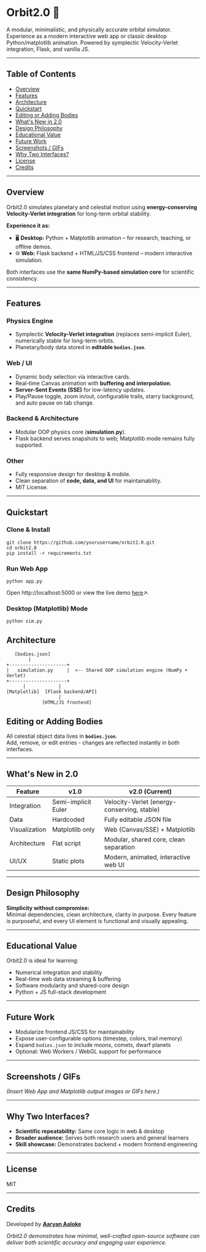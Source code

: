# Orbit2.0 🌌

A modular, minimalistic, and physically accurate orbital simulator.  
Experience as a modern interactive web app or classic desktop Python/matplotlib animation. Powered by symplectic Velocity-Verlet integration, Flask, and vanilla JS.


---

## Table of Contents
- [Overview](#overview)
- [Features](#features)
- [Architecture](#architecture)
- [Quickstart](#quickstart)
- [Editing or Adding Bodies](#editing-or-adding-bodies)
- [What's New in 2.0](#whats-new-in-20)
- [Design Philosophy](#design-philosophy)
- [Educational Value](#educational-value)
- [Future Work](#future-work)
- [Screenshots / GIFs](#screenshots--gifs)
- [Why Two Interfaces?](#why-two-interfaces)
- [License](#license)
- [Credits](#credits)

---

## Overview

Orbit2.0 simulates planetary and celestial motion using **energy-conserving Velocity-Verlet integration** for long-term orbital stability.

**Experience it as:**

- 🖥️ **Desktop:** Python + Matplotlib animation – for research, teaching, or offline demos.  
- 🌐 **Web:** Flask backend + HTML/JS/CSS frontend – modern interactive simulation.

Both interfaces use the **same NumPy-based simulation core** for scientific consistency.

---

## Features

### Physics Engine
- Symplectic **Velocity-Verlet integration** (replaces semi-implicit Euler), numerically stable for long-term orbits.  
- Planetary/body data stored in **editable `bodies.json`**.

### Web / UI
- Dynamic body selection via interactive cards.  
- Real-time Canvas animation with **buffering and interpolation**.  
- **Server-Sent Events (SSE)** for low-latency updates.  
- Play/Pause toggle, zoom in/out, configurable trails, starry background, and auto pause on tab change.

### Backend & Architecture
- Modular OOP physics core (**simulation.py**).  
- Flask backend serves snapshots to web; Matplotlib mode remains fully supported.

### Other
- Fully responsive design for desktop & mobile.  
- Clean separation of **code, data, and UI** for maintainability.  
- MIT License.

---

## Quickstart

### Clone & Install
```
git clone https://github.com/yourusername/orbit2.0.git
cd orbit2.0
pip install -r requirements.txt
```
### Run Web App
```
python app.py
```
Open http://localhost:5000
 or view the live demo [here](https://weborbitsim.onrender.com/)↗️.
 
### Desktop (Matplotlib) Mode
```
python sim.py
```
## Architecture
```
   [bodies.json]
        |
+---------------------+
|   simulation.py     |  <-- Shared OOP simulation engine (NumPy + Verlet)
+---------------------+
      |            |
[Matplotlib]  [Flask backend/API]
                   |
             [HTML/JS frontend]
```

## Editing or Adding Bodies

All celestial object data lives in **`bodies.json`**.  
Add, remove, or edit entries - changes are reflected instantly in both interfaces.

---

## What's New in 2.0

| Feature       | v1.0                 | v2.0 (Current)                                  |
|---------------|--------------------|------------------------------------------------|
| Integration   | Semi-implicit Euler | Velocity-Verlet (energy-conserving, stable)  |
| Data          | Hardcoded           | Fully editable JSON file                       |
| Visualization | Matplotlib only     | Web (Canvas/SSE) + Matplotlib                 |
| Architecture  | Flat script         | Modular, shared core, clean separation        |
| UI/UX         | Static plots        | Modern, animated, interactive web UI          |

---

## Design Philosophy

**Simplicity without compromise:**  
Minimal dependencies, clean architecture, clarity in purpose. Every feature is purposeful, and every UI element is functional and visually appealing.

---

## Educational Value

Orbit2.0 is ideal for learning:

- Numerical integration and stability  
- Real-time web data streaming & buffering  
- Software modularity and shared-core design  
- Python + JS full-stack development

---

## Future Work

- Modularize frontend JS/CSS for maintainability  
- Expose user-configurable options (timestep, colors, trail memory)  
- Expand `bodies.json` to include moons, comets, dwarf planets  
- Optional: Web Workers / WebGL support for performance

---

## Screenshots / GIFs

*(Insert Web App and Matplotlib output images or GIFs here.)*

---

## Why Two Interfaces?

- **Scientific repeatability:** Same core logic in web & desktop  
- **Broader audience:** Serves both research users and general learners  
- **Skill showcase:** Demonstrates backend + modern frontend engineering

---

## License

MIT

---

## Credits

Developed by **[Aaryan Aaloke](https://github.com/Root3141)**  


*Orbit2.0 demonstrates how minimal, well-crafted open-source software can deliver both scientific accuracy and engaging user experience.*
